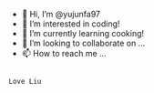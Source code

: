 - 👋 Hi, I’m @yujunfa97
- 👀 I’m interested in coding!
- 🌱 I’m currently learning cooking!
- 💞️ I’m looking to collaborate on ...
- 📫 How to reach me ...

<!---
yujunfa97/yujunfa97 is a ✨ special ✨ repository because its `README.md` (this file) appears on your GitHub profile.
You can click the Preview link to take a look at your changes.
--->
                                                                                                              Love Liu

